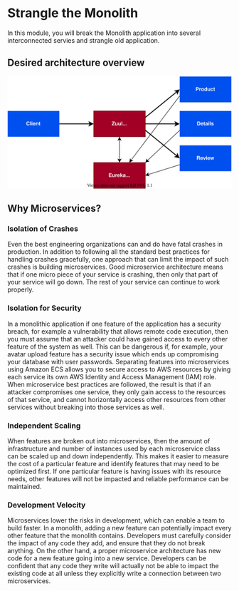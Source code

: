 # Strangle the Monolith

In this module, you will break the Monolith application into several
interconnected servies and strangle old application.

## Desired architecture overview

<center><img src="images/architecture.svg" /></center>

## Why Microservices?

<!-- TODO: Rewrite this section -->

### Isolation of Crashes

Even the best engineering organizations can and do have fatal crashes in
production. In addition to following all the standard best practices for
handling crashes gracefully, one approach that can limit the impact of such
crashes is building microservices. Good microservice architecture means that
if one micro piece of your service is crashing, then only that part of your
service will go down. The rest of your service can continue to work properly.

### Isolation for Security

In a monolithic application if one feature of the application has a security
breach, for example a vulnerability that allows remote code execution, then you
must assume that an attacker could have gained access to every other feature of
the system as well. This can be dangerous if, for example, your avatar upload
feature has a security issue which ends up compromising your database with user
passwords. Separating features into microservices using Amazon ECS allows you to
secure access to AWS resources by giving each service its own AWS Identity and
Access Management (IAM) role. When microservice best practices are followed, the
result is that if an attacker compromises one service, they only gain access to
the resources of that service, and cannot horizontally access other resources
from other services without breaking into those services as well.

### Independent Scaling

When features are broken out into microservices, then the amount of
infrastructure and number of instances used by each microservice class can be
scaled up and down independently. This makes it easier to measure the cost of a
particular feature and identify features that may need to be optimized first. If
one particular feature is having issues with its resource needs, other features
will not be impacted and reliable performance can be maintained.

### Development Velocity

Microservices lower the risks in development, which can enable a team to build
faster. In a monolith, adding a new feature can potentially impact every other
feature that the monolith contains. Developers must carefully consider the
impact of any code they add, and ensure that they do not break anything. On the
other hand, a proper microservice architecture has new code for a new feature
going into a new service. Developers can be confident that any code they write
will actually not be able to impact the existing code at all unless they
explicitly write a connection between two microservices.
